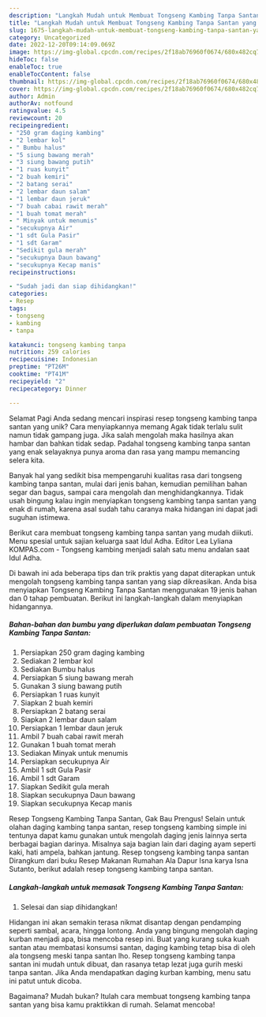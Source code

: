 ```yaml
---
description: "Langkah Mudah untuk Membuat Tongseng Kambing Tanpa Santan yang Enak, Mengugah Selera"
title: "Langkah Mudah untuk Membuat Tongseng Kambing Tanpa Santan yang Enak, Mengugah Selera"
slug: 1675-langkah-mudah-untuk-membuat-tongseng-kambing-tanpa-santan-yang-enak-mengugah-selera
category: Uncategorized
date: 2022-12-20T09:14:09.069Z
image: https://img-global.cpcdn.com/recipes/2f18ab76960f0674/680x482cq70/tongseng-kambing-tanpa-santan-foto-resep-utama.jpg
hideToc: false
enableToc: true
enableTocContent: false
thumbnail: https://img-global.cpcdn.com/recipes/2f18ab76960f0674/680x482cq70/tongseng-kambing-tanpa-santan-foto-resep-utama.jpg
cover: https://img-global.cpcdn.com/recipes/2f18ab76960f0674/680x482cq70/tongseng-kambing-tanpa-santan-foto-resep-utama.jpg
author: Admin
authorAv: notfound
ratingvalue: 4.5
reviewcount: 20
recipeingredient:
- "250 gram daging kambing"
- "2 lembar kol"
- " Bumbu halus"
- "5 siung bawang merah"
- "3 siung bawang putih"
- "1 ruas kunyit"
- "2 buah kemiri"
- "2 batang serai"
- "2 lembar daun salam"
- "1 lembar daun jeruk"
- "7 buah cabai rawit merah"
- "1 buah tomat merah"
- " Minyak untuk menumis"
- "secukupnya Air"
- "1 sdt Gula Pasir"
- "1 sdt Garam"
- "Sedikit gula merah"
- "secukupnya Daun bawang"
- "secukupnya Kecap manis"
recipeinstructions:

- "Sudah jadi dan siap dihidangkan!"
categories:
- Resep
tags:
- tongseng
- kambing
- tanpa

katakunci: tongseng kambing tanpa 
nutrition: 259 calories
recipecuisine: Indonesian
preptime: "PT26M"
cooktime: "PT41M"
recipeyield: "2"
recipecategory: Dinner

---
```



Selamat Pagi Anda sedang mencari inspirasi resep tongseng kambing tanpa santan yang unik? Cara menyiapkannya memang Agak tidak terlalu sulit namun tidak gampang juga. Jika salah mengolah maka hasilnya akan hambar dan bahkan tidak sedap. Padahal tongseng kambing tanpa santan yang enak selayaknya punya aroma dan rasa yang mampu memancing selera kita.


Banyak hal yang sedikit bisa mempengaruhi kualitas rasa dari tongseng kambing tanpa santan, mulai dari jenis bahan, kemudian pemilihan bahan segar dan bagus, sampai cara mengolah dan menghidangkannya. Tidak usah bingung kalau ingin menyiapkan tongseng kambing tanpa santan yang enak di rumah, karena asal sudah tahu caranya maka hidangan ini dapat jadi suguhan istimewa.

Berikut cara membuat tongseng kambing tanpa santan yang mudah diikuti. Menu spesial untuk sajian keluarga saat Idul Adha. Editor Lea Lyliana KOMPAS.com - Tongseng kambing menjadi salah satu menu andalan saat Idul Adha.


Di bawah ini ada beberapa tips dan trik praktis yang dapat diterapkan untuk mengolah tongseng kambing tanpa santan yang siap dikreasikan. Anda bisa menyiapkan Tongseng Kambing Tanpa Santan menggunakan 19 jenis bahan dan 0 tahap pembuatan. Berikut ini langkah-langkah dalam menyiapkan hidangannya.

<!--inarticleads1-->

##### Bahan-bahan dan bumbu yang diperlukan dalam pembuatan Tongseng Kambing Tanpa Santan:

1. Persiapkan 250 gram daging kambing
1. Sediakan 2 lembar kol
1. Sediakan  Bumbu halus
1. Persiapkan 5 siung bawang merah
1. Gunakan 3 siung bawang putih
1. Persiapkan 1 ruas kunyit
1. Siapkan 2 buah kemiri
1. Persiapkan 2 batang serai
1. Siapkan 2 lembar daun salam
1. Persiapkan 1 lembar daun jeruk
1. Ambil 7 buah cabai rawit merah
1. Gunakan 1 buah tomat merah
1. Sediakan  Minyak untuk menumis
1. Persiapkan secukupnya Air
1. Ambil 1 sdt Gula Pasir
1. Ambil 1 sdt Garam
1. Siapkan Sedikit gula merah
1. Siapkan secukupnya Daun bawang
1. Siapkan secukupnya Kecap manis


Resep Tongseng Kambing Tanpa Santan, Gak Bau Prengus! Selain untuk olahan daging kambing tanpa santan, resep tongseng kambing simple ini tentunya dapat kamu gunakan untuk mengolah daging jenis lainnya serta berbagai bagian darinya. Misalnya saja bagian lain dari daging ayam seperti kaki, hati ampela, bahkan jantung. Resep tongseng kambing tanpa santan Dirangkum dari buku Resep Makanan Rumahan Ala Dapur Isna karya Isna Sutanto, berikut adalah resep tongseng kambing tanpa santan. 

<!--inarticleads2-->

##### Langkah-langkah untuk memasak Tongseng Kambing Tanpa Santan:


1. Selesai dan siap dihidangkan!

Hidangan ini akan semakin terasa nikmat disantap dengan pendamping seperti sambal, acara, hingga lontong. Anda yang bingung mengolah daging kurban menjadi apa, bisa mencoba resep ini. Buat yang kurang suka kuah santan atau membatasi konsumsi santan, daging kambing tetap bisa di oleh ala tongseng meski tanpa santan lho. Resep tongseng kambing tanpa santan ini mudah untuk dibuat, dan rasanya tetap lezat juga gurih meski tanpa santan. Jika Anda mendapatkan daging kurban kambing, menu satu ini patut untuk dicoba. 

Bagaimana? Mudah bukan? Itulah cara membuat tongseng kambing tanpa santan yang bisa kamu praktikkan di rumah. Selamat mencoba!
